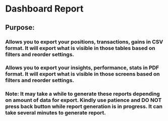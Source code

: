 # Dashboard Report

## Purpose:  

### Allows you to export your positions, transactions, gains in CSV format. It will export what is visible in those tables based on filters and reorder settings.
### Allows you to export your insights, performance, stats in PDF format. It will export what is visible in those screens based on filters and reorder settings.
 
### Note: It may take a while to generate these reports depending on amount of data for export. Kindly use patience and **DO NOT** press back button while report generation is in progress. It can take several minutes to generate report.
